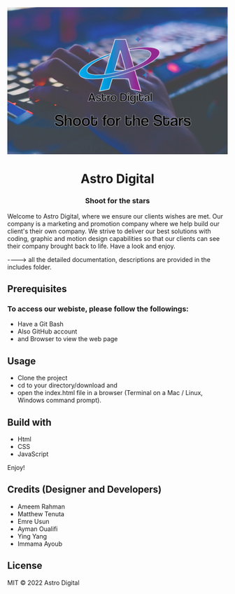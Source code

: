 <img align="center" src="images/cover_pic1.jpg">

<h1 align="center"> Astro Digital </h1>

<h3 align="center"> Shoot for the stars </h3>

 Welcome to Astro Digital, where we ensure our clients wishes are met. Our company is a marketing and promotion company where we help build our client's their own company. We strive to deliver our best solutions with coding, graphic and motion design capabilities so that our clients can see their company brought back to life.
 Have a look and enjoy.

 ----> all the detailed documentation, descriptions are provided in the includes folder.

## Prerequisites
### To access our webiste, please follow the followings:
 - Have a Git Bash
 - Also GitHub account
 - and Browser to view the web page

## Usage
 - Clone the project
 - cd to your directory/download and
 - open the index.html file in a browser (Terminal on a Mac / Linux, Windows command prompt).

## Build with
 - Html
 - CSS
 - JavaScript

Enjoy!

## Credits (Designer and Developers)
- Ameem Rahman
- Matthew Tenuta
- Emre Usun
- Ayman Oualifi
- Ying Yang
- Immama Ayoub

## License
MIT © 2022 Astro Digital
